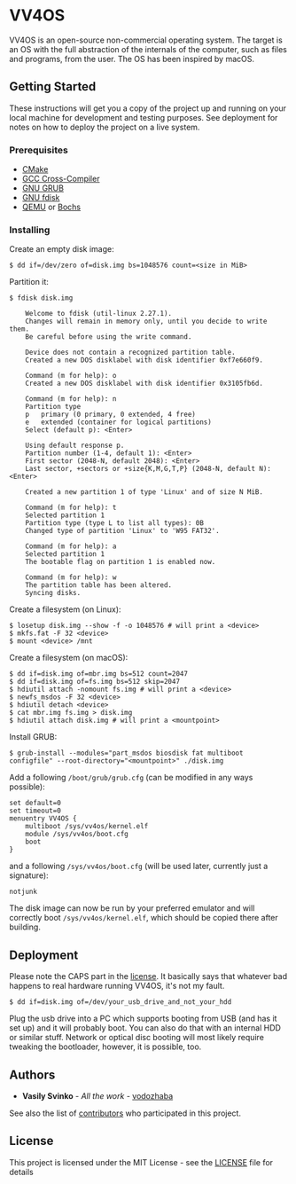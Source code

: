 # VV4OS

VV4OS is an open-source non-commercial operating system. The target is an OS with the full abstraction of the internals of the computer, such as files and programs, from the user. The OS has been inspired by macOS.

## Getting Started

These instructions will get you a copy of the project up and running on your local machine for development and testing purposes. See deployment for notes on how to deploy the project on a live system.

### Prerequisites

* [CMake]
* [GCC Cross-Compiler]
* [GNU GRUB]
* [GNU fdisk]
* [QEMU] or [Bochs]

[CMake]: https://cmake.org/
[GCC Cross-Compiler]: http://wiki.osdev.org/GCC_Cross_Compiler
[GNU GRUB]: http://www.gnu.org/software/grub/
[GNU fdisk]: https://www.gnu.org/software/fdisk/
[QEMU]: https://www.qemu.org/
[Bochs]: http://bochs.sourceforge.net/

### Installing

Create an empty disk image:

```
$ dd if=/dev/zero of=disk.img bs=1048576 count=<size in MiB>
```

Partition it:

```
$ fdisk disk.img

    Welcome to fdisk (util-linux 2.27.1).
    Changes will remain in memory only, until you decide to write them.
    Be careful before using the write command.

    Device does not contain a recognized partition table.
    Created a new DOS disklabel with disk identifier 0xf7e660f9.

    Command (m for help): o
    Created a new DOS disklabel with disk identifier 0x3105fb6d.

    Command (m for help): n
    Partition type
    p   primary (0 primary, 0 extended, 4 free)
    e   extended (container for logical partitions)
    Select (default p): <Enter>

    Using default response p.
    Partition number (1-4, default 1): <Enter>
    First sector (2048-N, default 2048): <Enter>
    Last sector, +sectors or +size{K,M,G,T,P} (2048-N, default N): <Enter>

    Created a new partition 1 of type 'Linux' and of size N MiB.

    Command (m for help): t
    Selected partition 1
    Partition type (type L to list all types): 0B
    Changed type of partition 'Linux' to 'W95 FAT32'.

    Command (m for help): a
    Selected partition 1
    The bootable flag on partition 1 is enabled now.

    Command (m for help): w
    The partition table has been altered.
    Syncing disks.
```

Create a filesystem (on Linux):

```
$ losetup disk.img --show -f -o 1048576 # will print a <device>
$ mkfs.fat -F 32 <device>
$ mount <device> /mnt
```

Create a filesystem (on macOS):

```
$ dd if=disk.img of=mbr.img bs=512 count=2047
$ dd if=disk.img of=fs.img bs=512 skip=2047
$ hdiutil attach -nomount fs.img # will print a <device>
$ newfs_msdos -F 32 <device>
$ hdiutil detach <device>
$ cat mbr.img fs.img > disk.img
$ hdiutil attach disk.img # will print a <mountpoint>
```

Install GRUB:

```
$ grub-install --modules="part_msdos biosdisk fat multiboot configfile" --root-directory="<mountpoint>" ./disk.img
```

Add a following `/boot/grub/grub.cfg` (can be modified in any ways possible):

```
set default=0
set timeout=0
menuentry VV4OS {
    multiboot /sys/vv4os/kernel.elf
    module /sys/vv4os/boot.cfg
    boot
}
```

and a following `/sys/vv4os/boot.cfg` (will be used later, currently just a signature):

```
notjunk
```

The disk image can now be run by your preferred emulator and will correctly boot `/sys/vv4os/kernel.elf`, which should be copied there after building.

## Deployment

Please note the CAPS part in the [license](LICENSE). It basically says that whatever bad happens to real hardware running VV4OS, it's not my fault.

```
$ dd if=disk.img of=/dev/your_usb_drive_and_not_your_hdd
```

Plug the usb drive into a PC which supports booting from USB (and has it set up) and it will probably boot. You can also do that with an internal HDD or similar stuff. Network or optical disc booting will most likely require tweaking the bootloader, however, it is possible, too.

## Authors

* **Vasily Svinko** - *All the work* - [vodozhaba](https://github.com/vodozhaba)

See also the list of [contributors](https://github.com/vodozhaba/vv4os/contributors) who participated in this project.

## License

This project is licensed under the MIT License - see the [LICENSE](LICENSE) file for details

